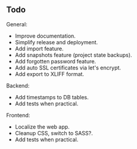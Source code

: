 ## Todo

General:
- Improve documentation.
- Simplify release and deployment.
- Add import feature.
- Add snapshots feature (project state backups).
- Add forgotten password feature.
- Add auto SSL certificates via let's encrypt.
- Add export to XLIFF format.

Backend:
- Add timestamps to DB tables.
- Add tests when practical.

Frontend:
- Localize the web app.
- Cleanup CSS, switch to SASS?.
- Add tests when practical.